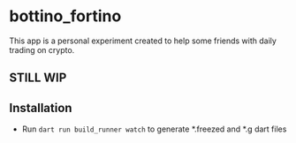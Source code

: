 # bottino_fortino

This app is a personal experiment created to help some friends with daily trading on crypto.

## STILL WIP

## Installation

- Run `dart run build_runner watch` to generate *.freezed and *.g dart files
